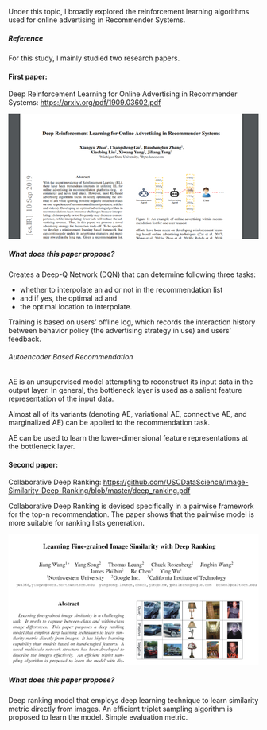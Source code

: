 Under this topic, I broadly explored the reinforcement learning algorithms used for online advertising in Recommender Systems.

##### Reference
For this study, I mainly studied two research papers. 

#### First paper:
Deep Reinforcement Learning for Online Advertising in Recommender Systems: https://arxiv.org/pdf/1909.03602.pdf 

![Deep Reinforcement Learning for Online Advertising in Recommender Systems](https://github.com/Kaustubh-Sable/Independent-Study_RecommenderSystems/blob/master/Online_Advertising/Images/Paper1.png)

##### What does this paper propose?
Creates a Deep-Q Network (DQN) that can determine following three tasks:
* whether to interpolate an ad or not in the recommendation list
* and if yes, the optimal ad and
* the optimal location to interpolate.

Training is based on users’ offline log, which records the interaction history between behavior policy (the advertising strategy in use) and users’ feedback.

###### Autoencoder Based Recommendation
AE is an unsupervised model attempting to reconstruct its input data in the output layer. In general, the bottleneck layer is used as a salient feature representation of the input data. 

Almost all of its variants (denoting AE, variational AE, connective AE, and marginalized AE) can be applied to the recommendation task.

AE can be used to learn the lower-dimensional feature representations at the bottleneck layer.

#### Second paper:
Collaborative Deep Ranking: https://github.com/USCDataScience/Image-Similarity-Deep-Ranking/blob/master/deep_ranking.pdf 

Collaborative Deep Ranking is devised specifically in a pairwise framework for the top-n recommendation. The paper shows that the pairwise model is more suitable for ranking lists generation.

![Collaborative Deep Ranking](https://github.com/Kaustubh-Sable/Independent-Study_RecommenderSystems/blob/master/Online_Advertising/Images/Paper2.png)

##### What does this paper propose?
Deep ranking model that employs deep learning technique to learn similarity metric directly from images.
An efficient triplet sampling algorithm is proposed to learn the model.
Simple evaluation metric.
